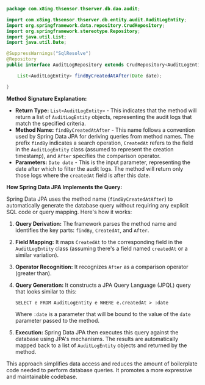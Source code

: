 ```java
package com.x8ing.thsensor.thserver.db.dao.audit;

import com.x8ing.thsensor.thserver.db.entity.audit.AuditLogEntity;
import org.springframework.data.repository.CrudRepository;
import org.springframework.stereotype.Repository;
import java.util.List;
import java.util.Date;

@SuppressWarnings("SqlResolve")
@Repository
public interface AuditLogRepository extends CrudRepository<AuditLogEntity, String> {

    List<AuditLogEntity> findByCreatedAtAfter(Date date);

}
```

**Method Signature Explanation:**

*   **Return Type:** `List<AuditLogEntity>` - This indicates that the method will return a list of `AuditLogEntity` objects, representing the audit logs that match the specified criteria.
*   **Method Name:** `findByCreatedAtAfter` - This name follows a convention used by Spring Data JPA for deriving queries from method names.  The prefix `findBy` indicates a search operation, `CreatedAt` refers to the field in the `AuditLogEntity` class (assumed to represent the creation timestamp), and `After` specifies the comparison operator.
*   **Parameters:** `Date date` - This is the input parameter, representing the date after which to filter the audit logs.  The method will return only those logs where the `createdAt` field is after this date.

**How Spring Data JPA Implements the Query:**

Spring Data JPA uses the method name (`findByCreatedAtAfter`) to automatically generate the database query without requiring any explicit SQL code or query mapping. Here's how it works:

1.  **Query Derivation:** The framework parses the method name and identifies the key parts: `findBy`, `CreatedAt`, and `After`.
2.  **Field Mapping:** It maps `CreatedAt` to the corresponding field in the `AuditLogEntity` class (assuming there's a field named `createdAt` or a similar variation).
3.  **Operator Recognition:** It recognizes `After` as a comparison operator (greater than).
4.  **Query Generation:** It constructs a JPA Query Language (JPQL) query that looks similar to this:

    ```jpql
    SELECT e FROM AuditLogEntity e WHERE e.createdAt > :date
    ```

    Where `:date` is a parameter that will be bound to the value of the `date` parameter passed to the method.

5.  **Execution:** Spring Data JPA then executes this query against the database using JPA's mechanisms. The results are automatically mapped back to a list of `AuditLogEntity` objects and returned by the method.

This approach simplifies data access and reduces the amount of boilerplate code needed to perform database queries. It promotes a more expressive and maintainable codebase.